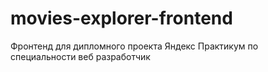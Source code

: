 # movies-explorer-frontend
Фронтенд для дипломного проекта Яндекс Практикум по специальности веб разработчик
